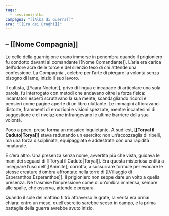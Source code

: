 ```yaml
---
tags:
  - sessioni/alba
campagna: "[[Alba di Guerra]]"
era: "[[Era dei Draghi]]"
---
```


##  – [[Nome Compagnia]]

Le celle della guarnigione erano immerse in penombra quando il prigioniero fu condotto davanti al comandante [[Nome Comandante]]. L’aria era carica dell’odore acre delle torce e del silenzio teso di chi attende una confessione. La Compagnia , celebre per l’arte di piegare la volontà senza bisogno di lame, iniziò il suo lavoro.

Il cultista, [[Yaara Noctur]], privo di lingua e incapace di articolare una sola parola, fu interrogato con metodi che andavano oltre la forza fisica: incantatori esperti scrutavano la sua mente, scandagliando ricordi e pensieri come pagine aperte di un libro riluttante. Le immagini affioravano distorte, frammenti di emozioni e visioni spezzate, mentre incantesimi di suggestione e di rivelazione infrangevano le ultime barriere della sua volontà.

Poco a poco, prese forma un mosaico inquietante. A sud-est, **[[Toryal il Caduto|Toryal]]** stava radunando un esercito: non un’accozzaglia di ribelli, ma una forza disciplinata, equipaggiata e addestrata con una rapidità innaturale.

E c’era altro. Una presenza senza nome, avvertita più che vista, guidava le mani dei seguaci di [[Toryal il Caduto|Toryal]]. Era questa misteriosa entità a insegnare l’uso dell’[[Animite]] corrotta, a sussurrare formule per evocare le stesse creature d’ombra affrontate nella torre di [[Villaggio di Esperanthos|Esperanthos]]. Il prigioniero non seppe dare un volto a quella presenza. Ne trasmise l’impressione come di un’ombra immensa, sempre alle spalle, che osserva, attende e prepara.

Quando il sole del mattino filtrò attraverso le grate, la verità era ormai chiara: entro un mese, quell’esercito sarebbe sceso in campo, e la prima battaglia della guerra avrebbe avuto inizio.